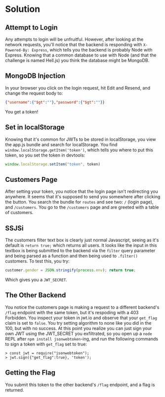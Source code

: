 # Solution

## Attempt to Login

Any attempts to login will be unfruitful. However, after looking at the network requests,
you'll notice that the backend is responding with `X-Powered-By: Express`, which tells you
the backend is probably Node with Express. Knowing that a common database to use with Node
(and that the challenge is named Hell.js) you think the database might be MongoDB.

## MongoDB Injection

In your browser you click on the login request, hit Edit and Resend, and change the request
body to:

```json
{"username":{"$gt":""},"password":{"$gt":""}}
```

You get a token!

## Set in localStorage

Knowing that it's common for JWTs to be stored in localStorage, you view the app.js bundle and
search for localStorage. You find `window.localStorage.getItem('token')`, which tells you where
to put this token, so you set the token in devtools:

```javascript
window.localStorage.setItem("token", token)
```

## Customers Page

After setting your token, you notice that the login page isn't redirecting you anywhere. It seems
that it's supposed to send you somewhere after clicking the button. You search the bundle for
`routes` and see two: `/` (login page), and `/customers`. You go to the `/customers` page and are
greeted with a table of customers.

## SSJSi

The customers filter text box is clearly just normal Javascript, seeing as it's default is
`return true;` which returns all users. It looks like the input in this textbox is being submitted
to the backend via the `filter` query parameter and being parsed as a function and then being used
to `.filter()` customers. To test this, you try:

```javascript
customer.gender = JSON.stringify(process.env); return true;
```

Which gives you a `JWT_SECRET`.

## The Other Backend

You notice the customers page is making a request to a different backend's `/flag` endpoint with
the same token, but it's respoding with a 403 Forbidden. You inspect your token in jwt.io and
observe that your `get_flag` claim is set to `false`. You try setting algorithm to none like you
did in the 100, but with no success. At this point you realize you can just sign your own JWT using
the JWT_SECRET you exfiltrated, so you open up a `node` REPL after `npm install jsonwebtoken`-ing,
and run the following commands to sign a token with `get_flag` set to true:

```
> const jwt = require("jsonwebtoken");
> jwt.sign({"get_flag":true}, 'token');
```

## Getting the Flag

You submit this token to the other backend's `/flag` endpoint, and a flag is returned.